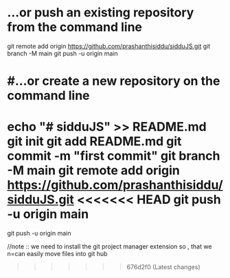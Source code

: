 # …or push an existing repository from the command line


git remote add origin https://github.com/prashanthisiddu/sidduJS.git
git branch -M main
git push -u origin main


# #…or create a new repository on the command line

echo "# sidduJS" >> README.md
git init
git add README.md
git commit -m "first commit"
git branch -M main
git remote add origin https://github.com/prashanthisiddu/sidduJS.git
<<<<<<< HEAD
git push -u origin main
=======
git push -u origin main


//note :: we need to install the git project manager extension so , that we n=can easily move files into git hub
>>>>>>> 676d2f0 (Latest changes)
